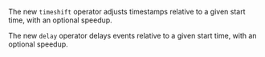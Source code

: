 The new `timeshift` operator adjusts timestamps relative to a given start time,
with an optional speedup.

The new `delay` operator delays events relative to a given start time, with an
optional speedup.
